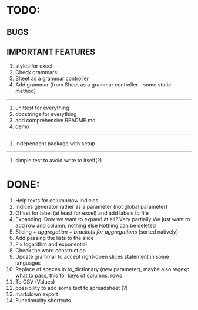 # TODO:
## BUGS

## IMPORTANT FEATURES
1. styles for excel
1. Check grammars
1. Sheet as a grammar controller
1. Add grammar (from Sheet as a grammar controller - some 
    static method)
---
1. unittest for everything
1. docstrings for everything
1. add comprehensive README.md
1. demo
---
1. Independent package with setup
---
1. simple test to avoid write to itself(?)
# DONE:
1. Help texts for column/row indicies
1. Indices generator rather as a parameter (not global parameter)
1. Offset for label (at least for excel) and add labels to file
1. Expanding:
    Dow we want to expand at all? Very partially
    We just want to add row and column, nothing else
    Nothing can be deleted
1. Slicing + _aggregation_ + _brackets for aggregations_ (sorted natively)
1. Add passing the lists to the slice
1. Fix logarithm and exponential
1. Check the word construction
1. Update grammar to accept right-open slices statement in some languages
1. Replace of spaces in to_dictionary (new parameter), maybe also regexp what
    to pass, this for keys of columns, rows
1. To CSV (Values)
1. possibility to add some text to spreadsheet (?)
1. markdown export
1. Functionality shortcuts
